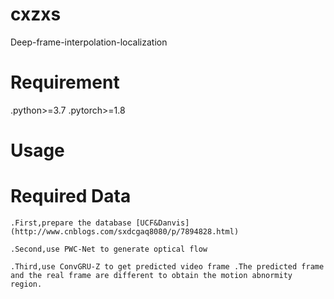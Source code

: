 # cxzxs
Deep-frame-interpolation-localization

# Requirement
.python>=3.7
.pytorch>=1.8

# Usage

# Required Data

    .First,prepare the database [UCF&Danvis] (http://www.cnblogs.com/sxdcgaq8080/p/7894828.html)

    .Second,use PWC-Net to generate optical flow

    .Third,use ConvGRU-Z to get predicted video frame .The predicted frame and the real frame are different to obtain the motion abnormity region.

